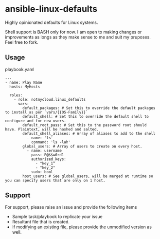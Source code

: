 # ansible-linux-defaults
Highly opinionated defaults for Linux systems.

Shell support is BASH only for now.
I am open to making changes or improvements as longs as they make sense to me and suit my pruposes.
Feel free to fork.

## Usage
playbook.yaml
```
---
- name: Play Name
  hosts: MyHosts
  
  roles:
    - role: notmycloud.linux_defaults
      vars:
        default_packages: # Set this to override the default packages to install as per `vars/{{OS-Family}}`
        default_shell: # Set this to override the default shell to configure and for new users.
        default_root_pass: # Set this to the password root should have. Plaintext, will be hashed and salted.
        default_shell_aliases: # Array of aliases to add to the shell
          - name: 'ls'
            command: 'ls -lah'
        global_users: # Array of users to create on every host.
          - name: username
            pass: P@$$w0rd1
            authorized_keys:
              - "key_1"
              - "key_2"
            sudo: bool
        host_users: # See global_users, will be merged at runtime so you can specify users that are only on 1 host.
```

## Support
For support, please raise an issue and provide the following items
- Sample task/playbook to replicate your issue
- Resultant file that is created.
- If modifying an existing file, please provide the unmodified version as well.
